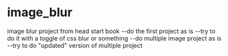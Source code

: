 # image_blur
image blur project from head start book
--do the first project as is
--try to do it with a toggle of css blur or something
--do multiple image project as is
--try to do "updated" version of multiple project
